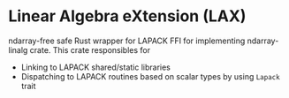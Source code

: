 Linear Algebra eXtension (LAX)
===============================

ndarray-free safe Rust wrapper for LAPACK FFI for implementing ndarray-linalg crate.
This crate responsibles for

- Linking to LAPACK shared/static libraries
- Dispatching to LAPACK routines based on scalar types by using `Lapack` trait

